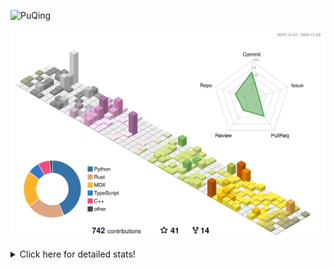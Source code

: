 ![PuQing](https://user-images.githubusercontent.com/27223114/171565019-9a56fae6-b08b-421f-99db-7e830da42371.png)

![](./profile-3d-contrib/profile-season-animate.svg)

<details>
<summary>Click here for detailed stats!</summary>

<!--START_SECTION:waka-->
![Lines of code](https://img.shields.io/badge/From%20Hello%20World%20I%27ve%20Written-1.6%20million%20lines%20of%20code-blue)

**🐱 My GitHub Data** 

> 📦 414.5 kB Used in GitHub's Storage 
 > 
> 🏆 750 Contributions in the Year 2024
 > 
> 🚫 Not Opted to Hire
 > 
> 📜 38 Public Repositories 
 > 
> 🔑 32 Private Repositories 
 > 
**I'm an Early 🐤** 

```text
🌞 Morning                650 commits         ██░░░░░░░░░░░░░░░░░░░░░░░   07.65 % 
🌆 Daytime                3717 commits        ███████████░░░░░░░░░░░░░░   43.73 % 
🌃 Evening                1962 commits        ██████░░░░░░░░░░░░░░░░░░░   23.08 % 
🌙 Night                  2171 commits        ██████░░░░░░░░░░░░░░░░░░░   25.54 % 
```


📊 **This Week I Spent My Time On** 

```text
💬 Programming Languages: 
Other                    5 hrs 14 mins       █████░░░░░░░░░░░░░░░░░░░░   19.72 % 
CLI                      4 hrs 38 mins       ████░░░░░░░░░░░░░░░░░░░░░   17.46 % 
Rust                     4 hrs 28 mins       ████░░░░░░░░░░░░░░░░░░░░░   16.88 % 
Python                   3 hrs 15 mins       ███░░░░░░░░░░░░░░░░░░░░░░   12.29 % 
Music                    2 hrs 32 mins       ██░░░░░░░░░░░░░░░░░░░░░░░   09.60 % 

🔥 Editors: 
VS Code                  13 hrs 39 mins      █████████████░░░░░░░░░░░░   51.47 % 
Terminal                 4 hrs 38 mins       ████░░░░░░░░░░░░░░░░░░░░░   17.46 % 
Telegram                 2 hrs 43 mins       ███░░░░░░░░░░░░░░░░░░░░░░   10.27 % 
NetEaseMusic             2 hrs 32 mins       ██░░░░░░░░░░░░░░░░░░░░░░░   09.60 % 
Mail                     58 mins             █░░░░░░░░░░░░░░░░░░░░░░░░   03.69 % 

💻 Operating System: 
Mac                      12 hrs 53 mins      ████████████░░░░░░░░░░░░░   48.53 % 
WSL                      10 hrs 40 mins      ██████████░░░░░░░░░░░░░░░   40.22 % 
Linux                    2 hrs 59 mins       ███░░░░░░░░░░░░░░░░░░░░░░   11.24 % 
```


<!--END_SECTION:waka-->
</details>
